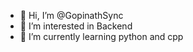 - 👋 Hi, I’m @GopinathSync
- 👀 I’m interested in Backend 
- 🌱 I’m currently learning python and cpp

<!---
GopinathSync/GopinathSync is a ✨ special ✨ repository because its `README.md` (this file) appears on your GitHub profile.
You can click the Preview link to take a look at your changes.
--->
